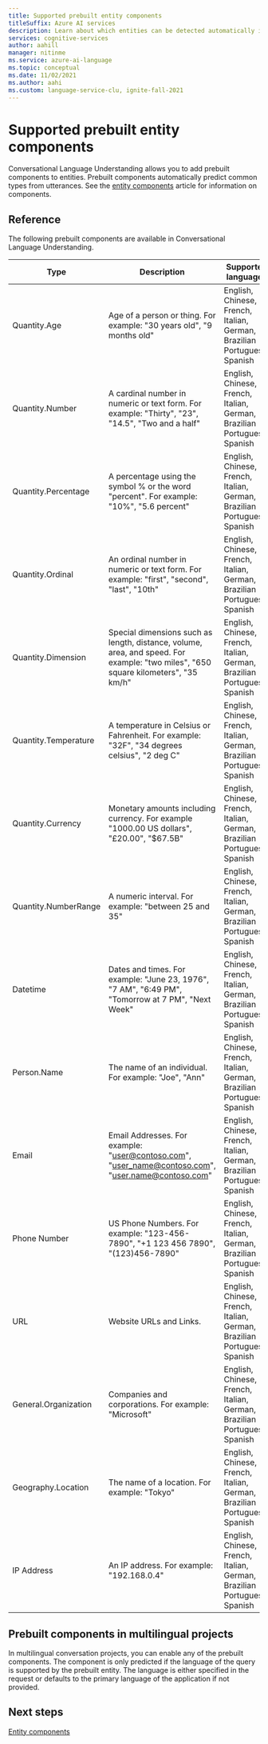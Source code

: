 ```yaml
---
title: Supported prebuilt entity components
titleSuffix: Azure AI services
description: Learn about which entities can be detected automatically in Conversational Language Understanding
services: cognitive-services
author: aahill
manager: nitinme
ms.service: azure-ai-language
ms.topic: conceptual
ms.date: 11/02/2021
ms.author: aahi
ms.custom: language-service-clu, ignite-fall-2021
---
```


# Supported prebuilt entity components

Conversational Language Understanding allows you to add prebuilt components to entities. Prebuilt components automatically predict common types from utterances. See the [entity components](concepts/entity-components.md) article for information on components.

## Reference

The following prebuilt components are available in Conversational Language Understanding.

| Type | Description | Supported languages |
| --- | --- | --- |
| Quantity.Age | Age of a person or thing. For example: "30 years old", "9 months old" | English, Chinese, French, Italian, German, Brazilian Portuguese, Spanish |
| Quantity.Number | A cardinal number in numeric or text form. For example: "Thirty", "23", "14.5", "Two and a half" | English, Chinese, French, Italian, German, Brazilian Portuguese, Spanish |
| Quantity.Percentage | A percentage using the symbol % or the word "percent". For example: "10%", "5.6 percent" | English, Chinese, French, Italian, German, Brazilian Portuguese, Spanish |
| Quantity.Ordinal | An ordinal number in numeric or text form. For example: "first", "second", "last", "10th" | English, Chinese, French, Italian, German, Brazilian Portuguese, Spanish |
| Quantity.Dimension | Special dimensions such as length,  distance,  volume,  area,  and speed. For example: "two miles", "650 square kilometers", "35 km/h" | English, Chinese, French, Italian, German, Brazilian Portuguese, Spanish |
| Quantity.Temperature | A temperature in Celsius or Fahrenheit. For example: "32F",  "34 degrees celsius", "2 deg C" | English, Chinese, French, Italian, German, Brazilian Portuguese, Spanish |
| Quantity.Currency | Monetary amounts including currency. For example "1000.00 US dollars", "£20.00",  "$67.5B" | English, Chinese, French, Italian, German, Brazilian Portuguese, Spanish |
| Quantity.NumberRange | A numeric interval. For example: "between 25 and 35" | English, Chinese, French, Italian, German, Brazilian Portuguese, Spanish |
| Datetime | Dates and times. For example: "June 23, 1976", "7 AM", "6:49 PM", "Tomorrow at 7 PM", "Next Week" | English, Chinese, French, Italian, German, Brazilian Portuguese, Spanish |
| Person.Name | The name of an individual. For example: "Joe", "Ann" | English, Chinese, French, Italian, German, Brazilian Portuguese, Spanish |
| Email | Email Addresses. For example: "user@contoso.com", "user_name@contoso.com", "user.name@contoso.com" | English, Chinese, French, Italian, German, Brazilian Portuguese, Spanish |
| Phone Number | US Phone Numbers. For example: "123-456-7890",  "+1 123 456 7890",  "(123)456-7890" | English, Chinese, French, Italian, German, Brazilian Portuguese, Spanish |
| URL | Website URLs and Links. | English, Chinese, French, Italian, German, Brazilian Portuguese, Spanish |
| General.Organization | Companies and corporations. For example: "Microsoft" | English, Chinese, French, Italian, German, Brazilian Portuguese, Spanish |
| Geography.Location | The name of a location. For example: "Tokyo" |  English, Chinese, French, Italian, German, Brazilian Portuguese, Spanish |
| IP Address | An IP address. For example: "192.168.0.4" | English, Chinese, French, Italian, German, Brazilian Portuguese, Spanish |


## Prebuilt components in multilingual projects

In multilingual conversation projects,  you can enable any of the prebuilt components. The component is only predicted if the language of the query is supported by the prebuilt entity. The language is either specified in the request or defaults to the primary language of the application if not provided.

## Next steps

[Entity components](concepts/entity-components.md) 


